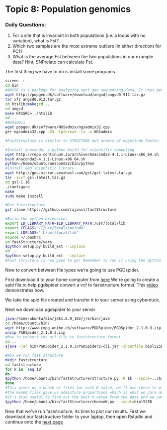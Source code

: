 # Topic 8: Population genomics

### Daily Questions:
1. For a site that is invariant in both populations (i.e. a locus with no variation), what is Fst?
2. Which two samples are the most extreme outliers (in either direction) for PC1?
3. What is the average Fst between the two populations in our example data? Hint, SNPrelate can calculate Fst.

The first thing we have to do is install some programs.

```bash
screen -r
cd bin
#ANGSD is a package for analyzing next gen sequencing data. It uses genotype uncertainty and can work off bam files directly.
wget http://popgen.dk/software/download/angsd/angsd0.912.tar.gz
tar xfz angsd0.912.tar.gz
cd htslib;make;cd ..
cd angsd
make HTSSRC=../htslib
cd ..
#NGSadmix
wget popgen.dk/software/NGSadmix/ngsadmix32.cpp 
g++ ngsadmix32.cpp -O3 -lpthread -lz -o NGSadmix

#FastStructure is similar to STRUCTURE but orders of magnitude faster. It has many dependencies

#Install anaconda, a python build for scientific computing
wget http://repo.continuum.io/archive/Anaconda2-4.1.1-Linux-x86_64.sh
bash Anaconda2-4.1.1-Linux-x86_64.sh
python=/home/ubuntu/anaconda2/bin/python
#Install GNU scientific library
wget http://gnu.mirror.vexxhost.com/gsl/gsl-latest.tar.gz
tar -zxvf gsl-latest.tar.gz
cd gsl-1.16
./configure
make
sudo make install

#Get faststructure
git clone https://github.com/rajanil/fastStructure

#Build the python extensions
export LD_LIBRARY_PATH=$LD_LIBRARY_PATH:/usr/local/lib
export CFLAGS="-I/usr/local/include"
export LDFLAGS="-L/usr/local/lib"
source ~/.bashrc
cd fastStructure/vars
$python setup.py build_ext --inplace
cd ..
$python setup.py build_ext --inplace
#Fast structure is now good to go! Remember to run it using the python version in anaconda
```
Now to convert between file types we're going to use PGDspider.

First download it to your home computer from [here](http://www.cmpg.unibe.ch/software/PGDSpider/#Download_and_Installation_Instructions)
We're going to create a spid file to help pgdspider convert a vcf to faststructure format. This [video](https://www.youtube.com/watch?v=I7hJvE0USxQ) demonstrates how.

We take the spid file created and transfer it to your server using cyberduck.

Next we download pgdspider to your server
```bash
java=/home/ubuntu/bin/jdk1.8.0_102/jre/bin/java
cd /home/ubuntu/bin/
wget http://www.cmpg.unibe.ch/software/PGDSpider/PGDSpider_2.1.0.3.zip
unzip PGDSpider_2.1.0.3.zip
#Now to convert the vcf file to faststructure format
cd ..
$java -jar bin/PGDSpider_2.1.0.3/PGDSpider2-cli.jar -inputfile biol525D.snps.vcf -inputformat VCF -outputfile biol525D.snps.str -outputformat STRUCTURE -spid VCF_to_structure.spid

#Now we run fast structure
mkdir faststructure
cd faststructure
for k in `seq 10`
do
$python /home/ubuntu/bin/fastStructure/structure.py -K $k --input=../biol525D.snps --output=biol525D --format=str
done
#This gives us a bunch of files for each K value, we'll use those to plot.
#The meanQ files give us admixture proportions which is what we care about.
#It's also useful to find out the best K value from the data and we can do that using faststructure
$python /home/ubuntu/bin/fastStructure/chooseK.py --input=biol525D
```
Now that we've run faststructure, its time to plot our results. First we download our faststructure folder to your laptop, then open Rstudio and continue onto the [next page](https://github.com/owensgl/biol525D/blob/master/Topic_8-9/plotting_structure.md)


